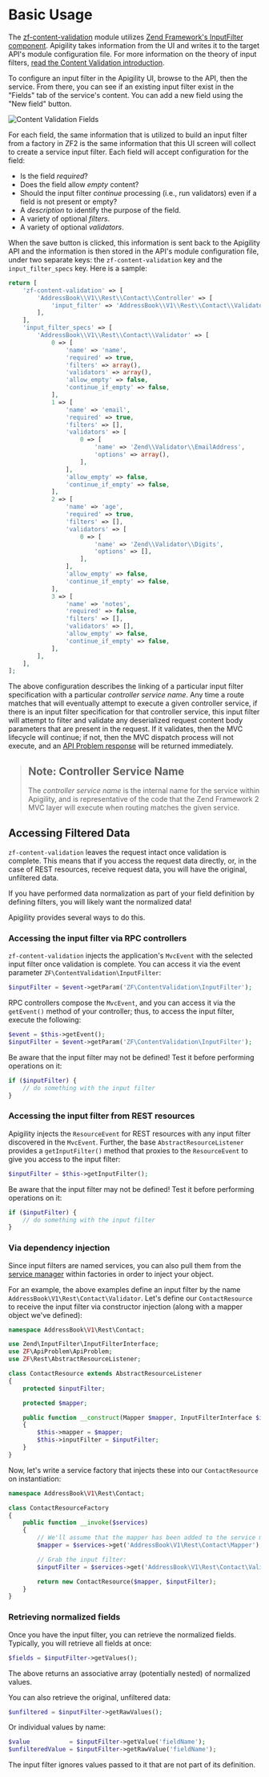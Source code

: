 Basic Usage
===========

The [zf-content-validation](https://github.com/zfcampus/zf-content-validation) module utilizes
[Zend Framework's InputFilter component](http://framework.zend.com/manual/2.3/en/modules/zend.input-filter.intro.html).
Apigility takes information from the UI and writes it to the target API's module configuration file.
For more information on the theory of input filters, [read the Content Validation
introduction](/content-validation/intro.md).

To configure an input filter in the Apigility UI, browse to the API, then the service.  From there,
you can see if an existing input filter exist in the "Fields" tab of the service's content.
You can add a new field using the "New field" button.

![Content Validation Fields](/asset/apigility-documentation/img/content-validation-basic-usage-fields.jpg)

For each field, the same information that is utilized to build an input filter from a factory
in ZF2 is the same information that this UI screen will collect to create a service input filter.
Each field will accept configuration for the field:

- Is the field _required_?
- Does the field allow _empty_ content?
- Should the input filter _continue_ processing (i.e., run validators) even if a field is not
  present or empty?
- A _description_ to identify the purpose of the field.
- A variety of optional _filters_.
- A variety of optional _validators_.

When the save button is clicked, this information is sent back to the Apigility API and the
information is then stored in the API's module configuration file, under two separate keys: the
`zf-content-validation` key and the `input_filter_specs` key.  Here is a sample:

```php
return [
    'zf-content-validation' => [
        'AddressBook\\V1\\Rest\\Contact\\Controller' => [
            'input_filter' => 'AddressBook\\V1\\Rest\\Contact\\Validator',
        ],
    ],
    'input_filter_specs' => [
        'AddressBook\\V1\\Rest\\Contact\\Validator' => [
            0 => [
                'name' => 'name',
                'required' => true,
                'filters' => array(),
                'validators' => array(),
                'allow_empty' => false,
                'continue_if_empty' => false,
            ],
            1 => [
                'name' => 'email',
                'required' => true,
                'filters' => [],
                'validators' => [
                    0 => [
                        'name' => 'Zend\\Validator\\EmailAddress',
                        'options' => array(),
                    ],
                ],
                'allow_empty' => false,
                'continue_if_empty' => false,
            ],
            2 => [
                'name' => 'age',
                'required' => true,
                'filters' => [],
                'validators' => [
                    0 => [
                        'name' => 'Zend\\Validator\\Digits',
                        'options' => [],
                    ],
                ],
                'allow_empty' => false,
                'continue_if_empty' => false,
            ],
            3 => [
                'name' => 'notes',
                'required' => false,
                'filters' => [],
                'validators' => [],
                'allow_empty' => false,
                'continue_if_empty' => false,
            ],
        ],
    ],
];
```

The above configuration describes the linking of a particular input filter specification with a
particular _controller service name_.  Any time a route matches that will eventually attempt to
execute a given controller service, if there is an input filter specification for that controller
service, this input filter will attempt to filter and validate any deserialized request content body
parameters that are present in the request.  If it validates, then the MVC lifecycle will continue;
if not, then the MVC dispatch process will not execute, and an [API Problem
response](/api-primer/error-reporting.md) will be returned immediately.

> ## Note: Controller Service Name
>
> The _controller service name_ is the internal name for the service within Apigility, and
> is representative of the code that the Zend Framework 2 MVC layer will execute when routing
> matches the given service.

Accessing Filtered Data
-----------------------

`zf-content-validation` leaves the request intact once validation is complete. This means that if
you access the request data directly, or, in the case of REST resources, receive request data, you
will have the original, unfiltered data.

If you have performed data normalization as part of your field definition by defining filters, you
will likely want the normalized data!

Apigility provides several ways to do this.

### Accessing the input filter via RPC controllers

`zf-content-validation` injects the application's `MvcEvent` with the selected input filter once
validation is complete. You can access it via the event parameter
`ZF\ContentValidation\InputFilter`:

```php
$inputFilter = $event->getParam('ZF\ContentValidation\InputFilter');
```

RPC controllers compose the `MvcEvent`, and you can access it via the `getEvent()` method of your
controller; thus, to access the input filter, execute the following:

```php
$event = $this->getEvent();
$inputFilter = $event->getParam('ZF\ContentValidation\InputFilter');
```

Be aware that the input filter may not be defined! Test it before performing operations on it:

```php
if ($inputFilter) {
    // do something with the input filter
}
```

### Accessing the input filter from REST resources

Apigility injects the `ResourceEvent` for REST resources with any input filter discovered in the
`MvcEvent`. Further, the base `AbstractResourceListener` provides a `getInputFilter()` method that
proxies to the `ResourceEvent` to give you access to the input filter:

```php
$inputFilter = $this->getInputFilter();
```

Be aware that the input filter may not be defined! Test it before performing operations on it:

```php
if ($inputFilter) {
    // do something with the input filter
}
```

### Via dependency injection

Since input filters are named services, you can also pull them from the [service
manager](http://framework.zend.com/manual/2.3/en/modules/zend.service-manager.intro.html) within
factories in order to inject your object.  

For an example, the above examples define an input filter by the name
`AddressBook\V1\Rest\Contact\Validator`. Let's define our `ContactResource` to receive the input
filter via constructor injection (along with a mapper object we've defined):

```php
namespace AddressBook\V1\Rest\Contact;

use Zend\InputFilter\InputFilterInterface;
use ZF\ApiProblem\ApiProblem;
use ZF\Rest\AbstractResourceListener;

class ContactResource extends AbstractResourceListener
{
    protected $inputFilter;

    protected $mapper;

    public function __construct(Mapper $mapper, InputFilterInterface $inputFilter)
    {
        $this->mapper = $mapper;
        $this->inputFilter = $inputFilter;
    }
}
```

Now, let's write a service factory that injects these into our `ContactResource` on instantiation:

```php
namespace AddressBook\V1\Rest\Contact;

class ContactResourceFactory
{
    public function __invoke($services)
    {
        // We'll assume that the mapper has been added to the service manager
        $mapper = $services->get('AddressBook\V1\Rest\Contact\Mapper');

        // Grab the input filter:
        $inputFilter = $services->get('AddressBook\V1\Rest\Contact\Validator');

        return new ContactResource($mapper, $inputFilter);
    }
}
```

### Retrieving normalized fields

Once you have the input filter, you can retrieve the normalized fields. Typically, you will retrieve
all fields at once:

```php
$fields = $inputFilter->getValues();
```

The above returns an associative array (potentially nested) of normalized values.

You can also retrieve the original, unfiltered data:

```php
$unfiltered = $inputFilter->getRawValues();
```

Or individual values by name:

```php
$value           = $inputFilter->getValue('fieldName');
$unfilteredValue = $inputFilter->getRawValue('fieldName');
```

The input filter ignores values passed to it that are not part of its definition.
